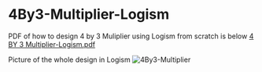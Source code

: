 # 4By3-Multiplier-Logism
PDF of how to design 4 by 3 Muliplier using Logism from scratch is below
[4 BY 3 Multiplier-Logism.pdf](https://github.com/user-attachments/files/16715192/4.BY.3.Multiplier-Logism.pdf)

Picture of the whole design in Logism
![4By3-Multiplier](https://github.com/user-attachments/assets/71dc39f2-039a-4a59-862a-5378761162f0)
